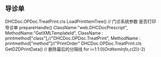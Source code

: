 ## 导诊单
DHCDoc.OPDoc.TreatPrint.cls
LoadPrintItemTree()
// 门诊系统参数 是否打印导诊单
prepareHandle()
ClassName:"web.DHCDocPrescript",
MethodName:"GetXMLTemplateId",
ClassName : printmethod["class"],//"DHCDoc.OPDoc.TreatPrint",
MethodName : printmethod["method"]//"PrintOrder"
DHCDoc.OPDoc.TreatPrint.cls
GetDZDPrintData()
// 删除最后的分隔线
for i=1:1:($l(OrdItemInfo,$c(2))-2)
<txtdatapara name="PANoBarCode" xcol="1.587" yrow="0.794" defaultvalue="" printvalue="" fontbold="false" fontname="C39P36DmTt" fontsize="26" />
